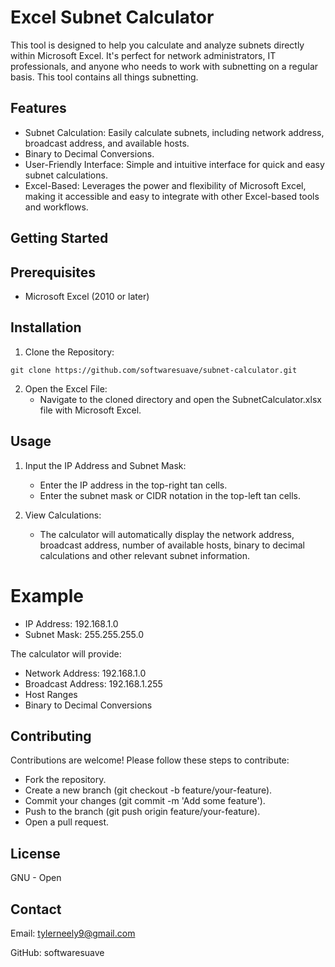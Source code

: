 # Excel Subnet Calculator

This tool is designed to help you calculate and analyze subnets directly within Microsoft Excel. It's perfect for network administrators, IT professionals, and anyone who needs to work with subnetting on a regular basis. This tool contains all things subnetting.

## Features

- Subnet Calculation: Easily calculate subnets, including network address, broadcast address, and available hosts.
- Binary to Decimal Conversions.
- User-Friendly Interface: Simple and intuitive interface for quick and easy subnet calculations.
- Excel-Based: Leverages the power and flexibility of Microsoft Excel, making it accessible and easy to integrate with other Excel-based tools and workflows.

## Getting Started


## Prerequisites

- Microsoft Excel (2010 or later)

## Installation
1. Clone the Repository: 
```
git clone https://github.com/softwaresuave/subnet-calculator.git
```
2. Open the Excel File: 
	- Navigate to the cloned directory and open the SubnetCalculator.xlsx file with Microsoft Excel.

## Usage

1. Input the IP Address and Subnet Mask:
	- Enter the IP address in the top-right tan cells.
	- Enter the subnet mask or CIDR notation in the 		top-left tan cells.

2. View Calculations:
	- The calculator will automatically display the network address, broadcast address, number of available hosts, binary to decimal calculations and other relevant subnet information.
# Example

- IP Address: 192.168.1.0
- Subnet Mask: 255.255.255.0

The calculator will provide:

- Network Address: 192.168.1.0
- Broadcast Address: 192.168.1.255
- Host Ranges
- Binary to Decimal Conversions

## Contributing

Contributions are welcome! Please follow these steps to contribute:

- Fork the repository.
- Create a new branch (git checkout -b feature/your-feature).
- Commit your changes (git commit -m 'Add some feature').
- Push to the branch (git push origin feature/your-feature).
- Open a pull request.

## License

GNU - Open

## Contact

Email: tylerneely9@gmail.com

GitHub: softwaresuave
